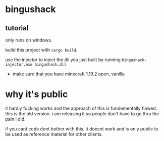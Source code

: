 # bingushack

## tutorial

only runs on windows.

build this project with `cargo build`.

use the injector to inject the dll you just built by running `bingushack-injector.exe bingushack.dll`

- make sure that you have minecraft 1.19.2 open, vanilla


# why it's public

it hardly fucking works and the approach of this is fundementally flawed. this is the old version. i am releasing it so people don't have to go thru the pain i did.

if you cant code dont bother with this. it doesnt work and is only public to be used as reference material for other clients.

